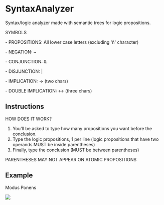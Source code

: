 # SyntaxAnalyzer
<p>Syntax/logic analyzer made with semantic trees for logic propositions.</p>
<p>SYMBOLS</p>
<p>- PROPOSITIONS: All lower case letters (excluding 'ñ' character)</p>
<p>- NEGATION: ~</p>
<p>- CONJUNCTION: &</p>
<p>- DISJUNCTION: |</p>
<p>- IMPLICATION: -> (two chars)</p>
<p>- DOUBLE IMPLICATION: <-> (three chars)</p>
  
## Instructions
  
 HOW DOES IT WORK?
 1. You'll be asked to type how many propositions you want before 
 the conclusion.
 2. Type the logic propositions, 1 per line
 (logic propositions that have two operands MUST be inside parentheses)
 3. Finally, type the conclusion
 (MUST be between parentheses)
 <P>PARENTHESES MAY NOT APPEAR ON ATOMIC PROPOSITIONS</P>
 
 ## Example
  <p>Modus Ponens</p>
 <img align="left" src="https://i.imgur.com/tJynqN6.png">

 
 
  
  
